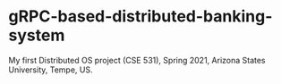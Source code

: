 # gRPC-based-distributed-banking-system
My first Distributed OS project (CSE 531), Spring 2021, Arizona States University, Tempe, US.
